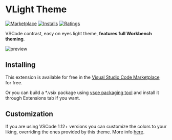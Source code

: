 # VLight Theme

[![Marketplace](https://vsmarketplacebadge.apphb.com/version/vladeeg.vscode-theme-vlight.svg)](https://marketplace.visualstudio.com/items/vladeeg.vscode-theme-vlight) [![Installs](https://vsmarketplacebadge.apphb.com/installs/vladeeg.vscode-theme-vlight.svg)](https://marketplace.visualstudio.com/items/vladeeg.vscode-theme-vlight) [![Ratings](https://vsmarketplacebadge.apphb.com/rating-short/vladeeg.vscode-theme-vlight.svg)](https://marketplace.visualstudio.com/items/vladeeg.vscode-theme-vlight)  

VSCode contrast, easy on eyes light theme, **features full Workbench theming**.

![preview](https://raw.githubusercontent.com/Vladeeg/vscode-theme-vlight/master/screenshots/preview.png)

## Installing

This extension is available for free in the [Visual Studio Code Marketplace](https://marketplace.visualstudio.com/items?itemName=vladeeg.vscode-theme-vlight) for free.

Or you can build a *.vsix package using [vsce packaging tool](https://code.visualstudio.com/api/working-with-extensions/publishing-extension#packaging-extensions) and install it through Extensions tab if you want.

## Customization

If you are using VSCode 1.12+ versions you can customize the colors to your liking, overriding the ones provided by this theme. More info [here](https://code.visualstudio.com/docs/getstarted/theme-color-reference).
